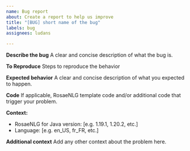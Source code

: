 ```yaml
---
name: Bug report
about: Create a report to help us improve
title: "[BUG] short name of the bug"
labels: bug
assignees: ludans

---
```


**Describe the bug**
A clear and concise description of what the bug is.

**To Reproduce**
Steps to reproduce the behavior

**Expected behavior**
A clear and concise description of what you expected to happen.

**Code**
If applicable, RosaeNLG template code and/or additional code that trigger your problem.

**Context:**
 - RosaeNLG for Java version: [e.g. 1.19.1, 1.20.2, etc.]
 - Language: [e.g. en_US, fr_FR, etc.]
 
**Additional context**
Add any other context about the problem here.
